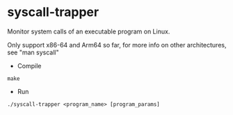 # syscall-trapper
Monitor system calls of an executable program on Linux.

Only support x86-64 and Arm64 so far, for more info on other architectures, see "man syscall"

- Compile
```
make
```

- Run
```
./syscall-trapper <program_name> [program_params]
```
